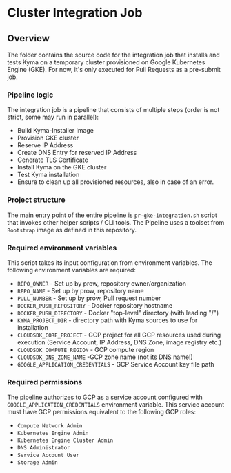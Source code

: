 # Cluster Integration Job

## Overview

The folder contains the source code for the integration job that installs and tests Kyma on a temporary cluster provisioned on Google Kubernetes Engine (GKE).
For now, it's only executed for Pull Requests as a pre-submit job.

### Pipeline logic

The integration job is a pipeline that consists of multiple steps (order is not strict, some may run in parallel):
- Build Kyma-Installer Image
- Provision GKE cluster
- Reserve IP Address
- Create DNS Entry for reserved IP Address
- Generate TLS Certificate
- Install Kyma on the GKE cluster
- Test Kyma installation
- Ensure to clean up all provisioned resources, also in case of an error.

### Project structure

The main entry point of the entire pipeline is `pr-gke-integration.sh` script that invokes other helper scripts / CLI tools.
The Pipeline uses a toolset from `Bootstrap` image as defined in this repository.

### Required environment variables

This script takes its input configuration from environment variables.
The following environment variables are required:

- `REPO_OWNER` - Set up by prow, repository owner/organization
- `REPO_NAME` - Set up by prow, repository name
- `PULL_NUMBER` - Set up by prow, Pull request number
- `DOCKER_PUSH_REPOSITORY` - Docker repository hostname
- `DOCKER_PUSH_DIRECTORY` - Docker "top-level" directory (with leading "/")
- `KYMA_PROJECT_DIR` - directory path with Kyma sources to use for installation
- `CLOUDSDK_CORE_PROJECT` - GCP project for all GCP resources used during execution (Service Account, IP Address, DNS Zone, image registry etc.)
- `CLOUDSDK_COMPUTE_REGION` - GCP compute region
- `CLOUDSDK_DNS_ZONE_NAME` -GCP zone name (not its DNS name!)
- `GOOGLE_APPLICATION_CREDENTIALS` - GCP Service Account key file path

### Required permissions

The pipeline authorizes to GCP as a service account configured with `GOOGLE_APPLICATION_CREDENTIALS` environment variable.
This service account must have GCP permissions equivalent to the following GCP roles:

- `Compute Network Admin`
- `Kubernetes Engine Admin`
- `Kubernetes Engine Cluster Admin`
- `DNS Administrator`
- `Service Account User`
- `Storage Admin`

